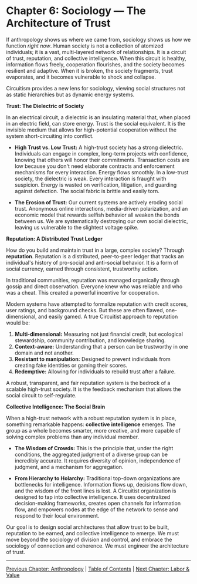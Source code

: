 # Chapter 6: Sociology — The Architecture of Trust

If anthropology shows us where we came from, sociology shows us how we function *right now*. Human society is not a collection of atomized individuals; it is a vast, multi-layered network of relationships. It is a circuit of trust, reputation, and collective intelligence. When this circuit is healthy, information flows freely, cooperation flourishes, and the society becomes resilient and adaptive. When it is broken, the society fragments, trust evaporates, and it becomes vulnerable to shock and collapse.

Circuitism provides a new lens for sociology, viewing social structures not as static hierarchies but as dynamic energy systems.

**Trust: The Dielectric of Society**

In an electrical circuit, a dielectric is an insulating material that, when placed in an electric field, can store energy. Trust is the social equivalent. It is the invisible medium that allows for high-potential cooperation without the system short-circuiting into conflict.

*   **High Trust vs. Low Trust:** A high-trust society has a strong dielectric. Individuals can engage in complex, long-term projects with confidence, knowing that others will honor their commitments. Transaction costs are low because you don't need elaborate contracts and enforcement mechanisms for every interaction. Energy flows smoothly. In a low-trust society, the dielectric is weak. Every interaction is fraught with suspicion. Energy is wasted on verification, litigation, and guarding against defection. The social fabric is brittle and easily torn.

*   **The Erosion of Trust:** Our current systems are actively eroding social trust. Anonymous online interactions, media-driven polarization, and an economic model that rewards selfish behavior all weaken the bonds between us. We are systematically destroying our own social dielectric, leaving us vulnerable to the slightest voltage spike.

**Reputation: A Distributed Trust Ledger**

How do you build and maintain trust in a large, complex society? Through **reputation**. Reputation is a distributed, peer-to-peer ledger that tracks an individual's history of pro-social and anti-social behavior. It is a form of social currency, earned through consistent, trustworthy action.

In traditional communities, reputation was managed organically through gossip and direct observation. Everyone knew who was reliable and who was a cheat. This created a powerful incentive for cooperation.

Modern systems have attempted to formalize reputation with credit scores, user ratings, and background checks. But these are often flawed, one-dimensional, and easily gamed. A true Circuitist approach to reputation would be:

1.  **Multi-dimensional:** Measuring not just financial credit, but ecological stewardship, community contribution, and knowledge sharing.
2.  **Context-aware:** Understanding that a person can be trustworthy in one domain and not another.
3.  **Resistant to manipulation:** Designed to prevent individuals from creating fake identities or gaming their scores.
4.  **Redemptive:** Allowing for individuals to rebuild trust after a failure.

A robust, transparent, and fair reputation system is the bedrock of a scalable high-trust society. It is the feedback mechanism that allows the social circuit to self-regulate.

**Collective Intelligence: The Social Brain**

When a high-trust network with a robust reputation system is in place, something remarkable happens: **collective intelligence** emerges. The group as a whole becomes smarter, more creative, and more capable of solving complex problems than any individual member.

*   **The Wisdom of Crowds:** This is the principle that, under the right conditions, the aggregated judgment of a diverse group can be incredibly accurate. It requires diversity of opinion, independence of judgment, and a mechanism for aggregation.

*   **From Hierarchy to Holarchy:** Traditional top-down organizations are bottlenecks for intelligence. Information flows up, decisions flow down, and the wisdom of the front lines is lost. A Circuitist organization is designed to tap into collective intelligence. It uses decentralized decision-making frameworks, creates open channels for information flow, and empowers nodes at the edge of the network to sense and respond to their local environment.

Our goal is to design social architectures that allow trust to be built, reputation to be earned, and collective intelligence to emerge. We must move beyond the sociology of division and control, and embrace the sociology of connection and coherence. We must engineer the architecture of trust.

---

[Previous Chapter: Anthropology](./05_anthropology.md) | [Table of Contents](https://github.com/Circuitism/Circuitism/tree/main/chapters) | [Next Chapter: Labor & Value](./07_labor_value.md)
